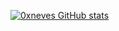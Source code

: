 [![0xneves GitHub stats](https://github-readme-stats.vercel.app/api?username=0xneves)](https://github.com/anuraghazra/github-readme-stats)
